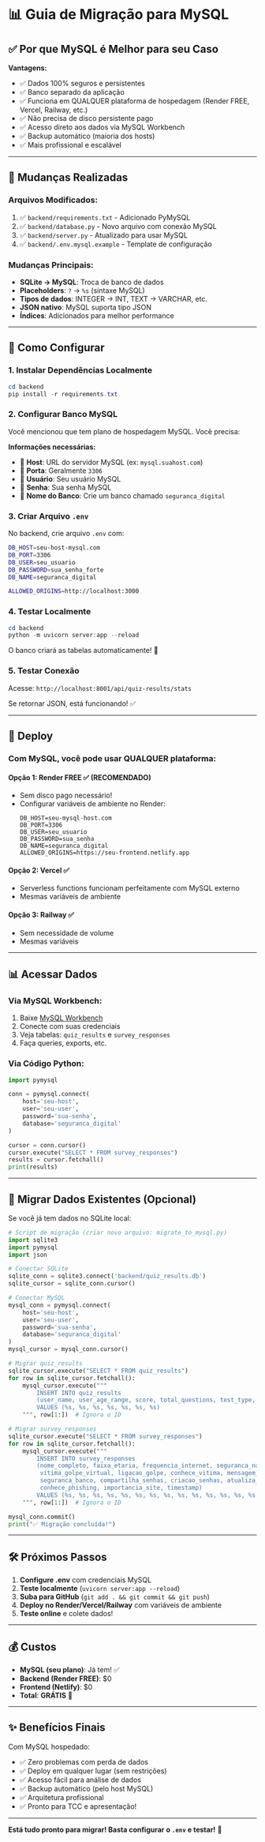 # 📊 Guia de Migração para MySQL

## ✅ Por que MySQL é Melhor para seu Caso

**Vantagens:**
- ✅ Dados 100% seguros e persistentes
- ✅ Banco separado da aplicação
- ✅ Funciona em QUALQUER plataforma de hospedagem (Render FREE, Vercel, Railway, etc.)
- ✅ Não precisa de disco persistente pago
- ✅ Acesso direto aos dados via MySQL Workbench
- ✅ Backup automático (maioria dos hosts)
- ✅ Mais profissional e escalável

---

## 🔧 Mudanças Realizadas

### Arquivos Modificados:
1. ✅ `backend/requirements.txt` - Adicionado PyMySQL
2. ✅ `backend/database.py` - Novo arquivo com conexão MySQL
3. ✅ `backend/server.py` - Atualizado para usar MySQL
4. ✅ `backend/.env.mysql.example` - Template de configuração

### Mudanças Principais:
- **SQLite → MySQL**: Troca de banco de dados
- **Placeholders**: `?` → `%s` (sintaxe MySQL)
- **Tipos de dados**: INTEGER → INT, TEXT → VARCHAR, etc.
- **JSON nativo**: MySQL suporta tipo JSON
- **Índices**: Adicionados para melhor performance

---

## 🎯 Como Configurar

### 1. Instalar Dependências Localmente

```powershell
cd backend
pip install -r requirements.txt
```

### 2. Configurar Banco MySQL

Você mencionou que tem plano de hospedagem MySQL. Você precisa:

**Informações necessárias:**
- 📌 **Host**: URL do servidor MySQL (ex: `mysql.suahost.com`)
- 📌 **Porta**: Geralmente `3306`
- 📌 **Usuário**: Seu usuário MySQL
- 📌 **Senha**: Sua senha MySQL
- 📌 **Nome do Banco**: Crie um banco chamado `seguranca_digital`

### 3. Criar Arquivo `.env`

No backend, crie arquivo `.env` com:

```bash
DB_HOST=seu-host-mysql.com
DB_PORT=3306
DB_USER=seu_usuario
DB_PASSWORD=sua_senha_forte
DB_NAME=seguranca_digital

ALLOWED_ORIGINS=http://localhost:3000
```

### 4. Testar Localmente

```powershell
cd backend
python -m uvicorn server:app --reload
```

O banco criará as tabelas automaticamente! 🎉

### 5. Testar Conexão

Acesse: `http://localhost:8001/api/quiz-results/stats`

Se retornar JSON, está funcionando! ✅

---

## 🚀 Deploy

### Com MySQL, você pode usar QUALQUER plataforma:

#### **Opção 1: Render FREE ✅ (RECOMENDADO)**
- Sem disco pago necessário!
- Configurar variáveis de ambiente no Render:
  ```
  DB_HOST=seu-mysql-host.com
  DB_PORT=3306
  DB_USER=seu_usuario
  DB_PASSWORD=sua_senha
  DB_NAME=seguranca_digital
  ALLOWED_ORIGINS=https://seu-frontend.netlify.app
  ```

#### **Opção 2: Vercel ✅**
- Serverless functions funcionam perfeitamente com MySQL externo
- Mesmas variáveis de ambiente

#### **Opção 3: Railway ✅**
- Sem necessidade de volume
- Mesmas variáveis

---

## 📊 Acessar Dados

### Via MySQL Workbench:
1. Baixe [MySQL Workbench](https://dev.mysql.com/downloads/workbench/)
2. Conecte com suas credenciais
3. Veja tabelas: `quiz_results` e `survey_responses`
4. Faça queries, exports, etc.

### Via Código Python:
```python
import pymysql

conn = pymysql.connect(
    host='seu-host',
    user='seu-user',
    password='sua-senha',
    database='seguranca_digital'
)

cursor = conn.cursor()
cursor.execute("SELECT * FROM survey_responses")
results = cursor.fetchall()
print(results)
```

---

## 🔄 Migrar Dados Existentes (Opcional)

Se você já tem dados no SQLite local:

```python
# Script de migração (criar novo arquivo: migrate_to_mysql.py)
import sqlite3
import pymysql
import json

# Conectar SQLite
sqlite_conn = sqlite3.connect('backend/quiz_results.db')
sqlite_cursor = sqlite_conn.cursor()

# Conectar MySQL
mysql_conn = pymysql.connect(
    host='seu-host',
    user='seu-user',
    password='sua-senha',
    database='seguranca_digital'
)
mysql_cursor = mysql_conn.cursor()

# Migrar quiz_results
sqlite_cursor.execute("SELECT * FROM quiz_results")
for row in sqlite_cursor.fetchall():
    mysql_cursor.execute("""
        INSERT INTO quiz_results 
        (user_name, user_age_range, score, total_questions, test_type, answers, timestamp)
        VALUES (%s, %s, %s, %s, %s, %s, %s)
    """, row[1:])  # Ignora o ID

# Migrar survey_responses
sqlite_cursor.execute("SELECT * FROM survey_responses")
for row in sqlite_cursor.fetchall():
    mysql_cursor.execute("""
        INSERT INTO survey_responses 
        (nome_completo, faixa_etaria, frequencia_internet, seguranca_navegacao,
         vitima_golpe_virtual, ligacao_golpe, conhece_vitima, mensagem_suspeita,
         seguranca_banco, compartilha_senhas, criacao_senhas, atualiza_apps,
         conhece_phishing, importancia_site, timestamp)
        VALUES (%s, %s, %s, %s, %s, %s, %s, %s, %s, %s, %s, %s, %s, %s, %s)
    """, row[1:])  # Ignora o ID

mysql_conn.commit()
print("✅ Migração concluída!")
```

---

## 🛠️ Próximos Passos

1. **Configure .env** com credenciais MySQL
2. **Teste localmente** (`uvicorn server:app --reload`)
3. **Suba para GitHub** (`git add . && git commit && git push`)
4. **Deploy no Render/Vercel/Railway** com variáveis de ambiente
5. **Teste online** e colete dados!

---

## 💰 Custos

- **MySQL (seu plano)**: Já tem! ✅
- **Backend (Render FREE)**: $0
- **Frontend (Netlify)**: $0
- **Total**: **GRÁTIS** 🎉

---

## ✨ Benefícios Finais

Com MySQL hospedado:
- ✅ Zero problemas com perda de dados
- ✅ Deploy em qualquer lugar (sem restrições)
- ✅ Acesso fácil para análise de dados
- ✅ Backup automático (pelo host MySQL)
- ✅ Arquitetura profissional
- ✅ Pronto para TCC e apresentação!

---

**Está tudo pronto para migrar! Basta configurar o `.env` e testar!** 🚀
